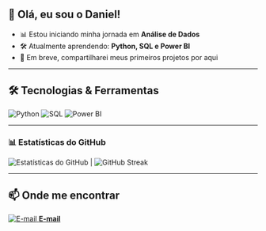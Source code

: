 ## 👋 Olá, eu sou o Daniel!

- 📊 Estou iniciando minha jornada em **Análise de Dados**  
- 🛠️ Atualmente aprendendo: **Python, SQL e Power BI**  
- 📂 Em breve, compartilharei meus primeiros projetos por aqui


---

## 🛠️ Tecnologias & Ferramentas  

![Python](https://img.shields.io/badge/Python-3776AB?style=for-the-badge&logo=python&logoColor=white) 
![SQL](https://img.shields.io/badge/SQL-336791?style=for-the-badge&logo=postgresql&logoColor=white) 
![Power BI](https://img.shields.io/badge/Power%20BI-F2C811?style=for-the-badge&logo=powerbi&logoColor=black)


---

### 📊 Estatísticas do GitHub  

![Estatísticas do GitHub](https://github-readme-stats.vercel.app/api?username=Daniel-Data-Lab&show_icons=true&theme=tokyonight) | ![GitHub Streak](https://streak-stats.demolab.com?user=Daniel-Data-Lab&theme=tokyonight)


---

## 📫 Onde me encontrar  

[![E-mail](https://img.icons8.com/external-tanah-basah-basic-outline-tanah-basah/40/ffffff/external-Email-contact-us-tanah-basah-basic-outline-tanah-basah.png) **E-mail**](mailto:artorias8456@gmail.com)
